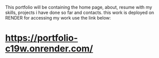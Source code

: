 This portfolio will be containing the home page, about, resume with my skills, projects i have done so far and contacts. this work is deployed on RENDER
for accessing my work use the link below:
# https://portfolio-c19w.onrender.com/
